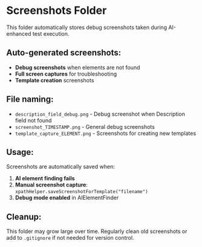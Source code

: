 # Screenshots Folder

This folder automatically stores debug screenshots taken during AI-enhanced test execution.

## Auto-generated screenshots:

- **Debug screenshots** when elements are not found
- **Full screen captures** for troubleshooting
- **Template creation** screenshots

## File naming:

- `description_field_debug.png` - Debug screenshot when Description field not found
- `screenshot_TIMESTAMP.png` - General debug screenshots
- `template_capture_ELEMENT.png` - Screenshots for creating new templates

## Usage:

Screenshots are automatically saved when:
1. **AI element finding fails**
2. **Manual screenshot capture**: `xpathHelper.saveScreenshotForTemplate("filename")`
3. **Debug mode enabled** in AIElementFinder

## Cleanup:

This folder may grow large over time. Regularly clean old screenshots or add to `.gitignore` if not needed for version control.